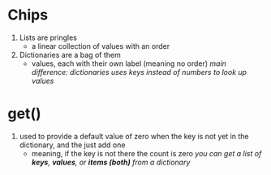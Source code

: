 # Chips
1. Lists are pringles
    - a linear collection of values with an order
2. Dictionaries are a bag of them
    - values, each with their own label (meaning no order)
*main difference: dictionaries uses keys instead of numbers to look up values*

# get()
1. used to provide a default value of zero when the key is not yet in the dictionary, and the just add one
    - meaning, if the key is not there the count is zero
*you can get a list of **keys**, **values**, or **items (both)** from a dictionary*
